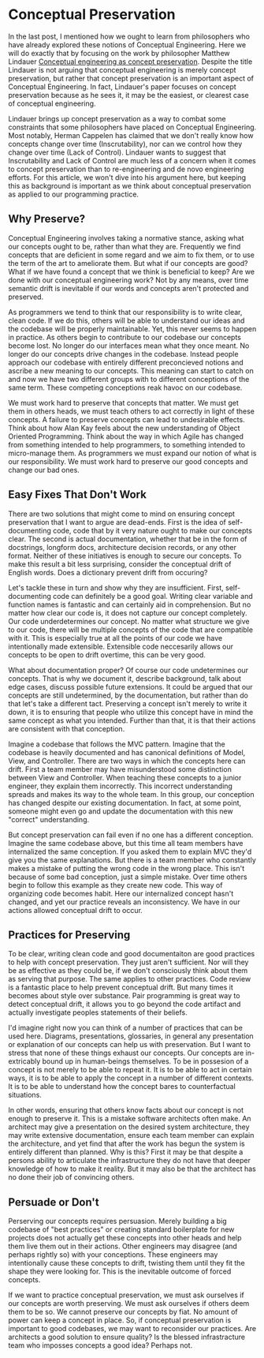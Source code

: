 # Conceptual Preservation

In the last post, I mentioned how we ought to learn from philosophers who have already explored these notions of Conceptual Engineering. Here we will do exactly that by focusing on the work by philosopher Matthew Lindauer [Conceptual engineering as concept preservation](https://onlinelibrary.wiley.com/doi/abs/10.1111/rati.12280). Despite the title Lindauer is not arguing that conceptual engineering is merely concept preservation, but rather that concept preservation is an important aspect of Conceptual Engineering. In fact, Lindauer's paper focuses on concept preservation because as he sees it, it may be the easiest, or clearest case of conceptual engineering. 

Lindauer brings up concept preservation as a way to combat some constraints that some philosophers have placed on Conceptual Engineering. Most notably, Herman Cappelen has claimed that we don't really know how concepts change over time (Inscrutability), nor can we control how they change over time (Lack of Control). Lindauer wants to suggest that Inscrutability and Lack of Control are much less of a concern when it comes to concept preservation than to re-engineering and de novo engineering efforts. For this article, we won't dive into his argument here, but keeping this as background is important as we think about conceptual preservation as applied to our programming practice.

## Why Preserve?

Conceptual Engineering involves taking a normative stance, asking what our concepts ought to be, rather than what they are. Frequently we find concepts that are deficient in some regard and we aim to fix them, or to use the term of the art to ameliorate them. But what if our concepts are good? What if we have found a concept that we think is beneficial to keep? Are we done with our conceptual engineering work? Not by any means, over time semantic drift is inevitable if our words and concepts aren't protected and preserved.

As programmers we tend to think that our responsibility is to write clear, clean code. If we do this, others will be able to understand our ideas and the codebase will be properly maintainable. Yet, this never seems to happen in practice. As others begin to contribute to our codebase our concepts become lost. No longer do our interfaces mean what they once meant. No longer do our concepts drive changes in the codebase. Instead people approach our codebase with entirely different preconcieved notions and ascribe a new meaning to our concepts. This meaning can start to catch on and now we have two different groups with to different conceptions of the same term. These competing conceptions reak havoc on our codebase.

We must work hard to preserve that concepts that matter. We must get them in others heads, we must teach others to act correctly in light of these concepts. A failure to preserve concepts can lead to undesirable effects. Think about how Alan Kay feels about the new understanding of Object Oriented Programming. Think about the way in which Agile has changed from something intended to help programmers, to something intended to micro-manage them. As programmers we must expand our notion of what is our responsibility. We must work hard to preserve our good concepts and change our bad ones.

## Easy Fixes That Don't Work

There are two solutions that might come to mind on ensuring concept preservation that I want to argue are dead-ends. First is the idea of self-documenting code, code that by it very nature ought to make our concepts clear. The second is actual documentation, whether that be in the form of docstrings, longform docs, architecture decision records, or any other format. Neither of these initiatives is enough to secure our concepts. To make this result a bit less surprising, consider the conceptual drift of English words. Does a dictionary prevent drift from occuring?

Let's tackle these in turn and show why they are insufficient. First, self-documenting code can definitely be a good goal. Writing clear variable and function names is fantastic and can certainly aid in comprehension. But no matter how clear our code is, it does not capture our concept completely. Our code underdetermines our concept. No matter what structure we give to our code, there will be multiple concepts of the code that are compatible with it. This is especially true at all the points of our code we have intentionally made extensible. Extensible code neccesarily allows our concepts to be open to drift overtime, this can be very good.

What about documentation proper? Of course our code undetermines our concepts. That is why we document it, describe background, talk about edge cases, discuss possible future extensions. It could be argued that our concepts are still undetermined,  by the documentation, but rather than do that let's take a different tact. Preserving a concept isn't merely to write it down, it is to ensuring that people who utilize this concept have in mind the same concept as what you intended. Further than that, it is that their actions are consistent with that conception. 

Imagine a codebase that follows the MVC pattern. Imagine that the codebase is heavily documented and has canonical definitions of Model, View, and Controller. There are two ways in which the concepts here can drift. First a team member may have misunderstood some distinction between View and Controller. When teaching these concepts to a junior engineer, they explain them incorrectly. This incorrect understanding spreads and makes its way to the whole team. In this group, our conception has changed despite our existing documentation. In fact, at some point, someone might even go and update the documentation with this new "correct" understanding. 

But concept preservation can fail even if no one has a different conception. Imagine the same codebase above, but this time all team members have internalized the same conception. If you asked them to explain MVC they'd give you the same explanations. But there is a team member who constantly makes a mistake of putting the wrong code in the wrong place. This isn't because of some bad conception, just a simple mistake. Over time others begin to follow this example as they create new code. This way of organizing code becomes habit. Here our internalized concept hasn't changed, and yet our practice reveals an inconsistency. We have in our actions allowed conceptual drift to occur.

## Practices for Preserving

To be clear, writing clean code and good documentaiton are good practices to help with concept preservation. They just aren't sufficient. Nor will they be as effective as they could be, if we don't consciously think about them as serving that purpose. The same applies to other practices. Code review is a fantastic place to help prevent conceptual drift. But many times it becomes about style over substance. Pair programming is great way to detect conceptual drift, it allows you to go beyond the code artifact and actually investigate peoples statements of their beliefs.

I'd imagine right now you can think of a number of practices that can be used here. Diagrams, presentations, glossaries, in general any presentation or explanation of our concepts can help us with preservation. But I want to stress that none of these things exhaust our concepts. Our concepts are in-extricably bound up in human-beings themselves. To be in possesion of a concept is not merely to be able to repeat it. It is to be able to act in certain ways, it is to be able to apply the concept in a number of different contexts. It is to be able to understand how the concept bares to counterfactual situations.

In other words, ensuring that others know facts about our concept is not enough to preserve it. This is a mistake software architects often make. An architect may give a presentation on the desired system architecture, they may write extensive documentation, ensure each team member can explain the architecture, and yet find that after the work has begun the system is entirely different than planned. Why is this? First it may be that despite a persons ability to articulate the infrastructure they do not have that deeper knowledge of how to make it reality. But it may also be that the architect has no done their job of convincing others.

## Persuade or Don't

Perserving our concepts requires persuasion. Merely building a big codebase of "best practices" or creating standard boilerplate for new projects does not actually get these concepts into other heads and help them live them out in their actions. Other engineers may disagree (and perhaps rightly so) with your conceptions. These engineers may intentionally cause these concepts to drift, twisting them until they fit the shape they were looking for. This is the inevitable outcome of forced concepts.

If we want to practice conceptual preservation, we must ask ourselves if our concepts are worth preserving. We must ask ourselves if others deem them to be so. We cannot preserve our concepts by fiat. No amount of power can keep a concept in place. So, if conceptual preservation is important to good codebases, we may want to reconsider our practices. Are architects a good solution to ensure quality? Is the blessed infrastracture team who imposses concepts a good idea? Perhaps not.